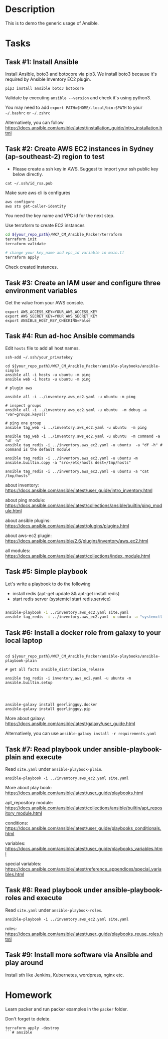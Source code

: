 # Description

This is to demo the generic usage of Ansible.

# Tasks

## Task #1: Install Ansible
Install Ansible, boto3 and botocore via pip3. We install boto3 because it's required by Ansible Inventory EC2 plugin.
```
pip3 install ansible boto3 botocore
```
Validate by executing `ansible --version` and check it's using python3.

You may need to add `export PATH=$HOME/.local/bin:$PATH` to your `~/.bashrc` or `~/.zshrc`

Alternatively, you can follow https://docs.ansible.com/ansible/latest/installation_guide/intro_installation.html

## Task #2: Create AWS EC2 instances in Sydney (ap-southeast-2) region to test
- Please create a ssh key in AWS. Suggest to import your ssh public key below directly.
```
cat ~/.ssh/id_rsa.pub
```


Make sure aws cli is configures

```
aws configure
aws sts get-caller-identity
```

You need the key name and VPC id for the next step.


Use terraform to create EC2 instances
```bash
cd ${your_repo_path}/WK7_CM_Ansible_Packer/terraform
terraform init
terraform validate

# change your key_name and vpc_id variable in main.tf
terraform apply

```

Check created instances.
## Task #3: Create an IAM user and configure three environment variables
Get the value from your AWS console.
```
export AWS_ACCESS_KEY=YOUR_AWS_ACCESS_KEY
export AWS_SECRET_KEY=YOUR_AWS_SECRET_KEY
export ANSIBLE_HOST_KEY_CHECKING=False
```



## Task #4: Run ad-hoc Ansible commands

Edit `hosts` file to add all host names.

```
ssh-add ~/.ssh/your_privatekey

cd ${your_repo_path}/WK7_CM_Ansible_Packer/ansible-playbooks/ansible-simple
ansible all -i hosts -u ubuntu -m ping
ansible web -i hosts -u ubuntu -m ping

# plugin aws

ansible all -i ../inventory.aws_ec2.yaml -u ubuntu -m ping

# inspect groups
ansible all -i ../inventory.aws_ec2.yaml -u ubuntu  -m debug -a 'var=groups.keys()'

# ping one group
ansible tag_web -i ../inventory.aws_ec2.yaml -u ubuntu  -m ping

ansible tag_web -i ../inventory.aws_ec2.yaml -u ubuntu  -m command -a "df -h"
ansible tag_redis -i ../inventory.aws_ec2.yaml -u ubuntu  -a "df -h" # command is the default module

ansible tag_redis -i ../inventory.aws_ec2.yaml -u ubuntu -m ansible.builtin.copy -a "src=/etc/hosts dest=/tmp/hosts"

ansible tag_redis -i ../inventory.aws_ec2.yaml -u ubuntu -a "cat /tmp/hosts"

```

about inventory: https://docs.ansible.com/ansible/latest/user_guide/intro_inventory.html

about ping module: https://docs.ansible.com/ansible/latest/collections/ansible/builtin/ping_module.html

about ansible plugins: https://docs.ansible.com/ansible/latest/plugins/plugins.html

about aws-ec2 plugin: https://docs.ansible.com/ansible/2.6/plugins/inventory/aws_ec2.html

all modules: https://docs.ansible.com/ansible/latest/collections/index_module.html

## Task #5: Simple playbook

Let's write a playbook to do the following

* install redis (apt-get update && apt-get install redis)
* start redis server (systemtcl start redis.service)

```bash

ansible-playbook -i ../inventory.aws_ec2.yaml site.yaml
ansible tag_redis -i ../inventory.aws_ec2.yaml -u ubuntu -a "systemctl status redis"


```

## Task #6: Install a docker role from galaxy to your local laptop
```

cd ${your_repo_path}/WK7_CM_Ansible_Packer/ansible-playbooks/ansible-playbook-plain

# get all facts ansible_distribution_release

ansible tag_redis -i inventory.aws_ec2.yaml -u ubuntu -m ansible.builtin.setup




ansible-galaxy install geerlingguy.docker
ansible-galaxy install geerlingguy.pip
```
More about galaxy: https://docs.ansible.com/ansible/latest/galaxy/user_guide.html

Alternatively, you can use `ansible-galaxy install -r requirements.yaml`

## Task #7: Read playbook under ansible-playbook-plain and execute

Read `site.yaml` under `ansible-playbook-plain`.
```
ansible-playbook -i ../inventory.aws_ec2.yaml site.yaml
```
More about play book: https://docs.ansible.com/ansible/latest/user_guide/playbooks.html

apt_repository module: https://docs.ansible.com/ansible/latest/collections/ansible/builtin/apt_repository_module.html

conditions: https://docs.ansible.com/ansible/latest/user_guide/playbooks_conditionals.html

variables: https://docs.ansible.com/ansible/latest/user_guide/playbooks_variables.html

special variables: https://docs.ansible.com/ansible/latest/reference_appendices/special_variables.html


## Task #8: Read playbook under ansible-playbook-roles and execute
Read `site.yaml` under `ansible-playbook-roles`.
```
ansible-playbook -i ../inventory.aws_ec2.yaml site.yaml
```

roles: https://docs.ansible.com/ansible/latest/user_guide/playbooks_reuse_roles.html

## Task #9: Install more software via Ansible and play around
Install sth like Jenkins, Kubernetes, wordpress, nginx etc.

# Homework

Learn packer and run packer examples in the `packer` folder.


Don't forget to delete.

```
terraform apply -destroy
```# ansible
